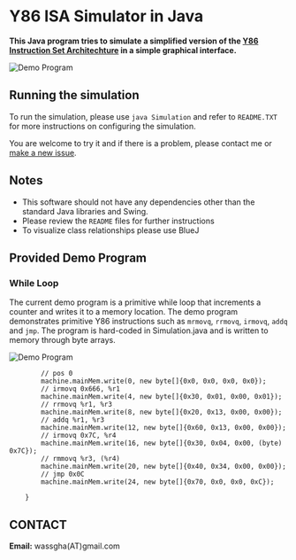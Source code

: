 # Y86 ISA Simulator in Java

**This Java program tries to simulate a simplified version of the [Y86 Instruction Set Architechture](http://cs.slu.edu/~fritts/CSCI224_S12/schedule/chap4-intro-Y86.pdf) in a simple graphical interface.** 

![Demo Program](http://imgur.com/U1DasZv)

  
## Running the simulation
To run the simulation, please use ```java Simulation``` and refer to `README.TXT` for more instructions on configuring the simulation.

You are welcome to try it and if there is a problem, please contact me or [make a new issue](https://github.com/wassgha/Y86Simulator/issues/new). 

## Notes
* This software should not have any dependencies other than the standard Java libraries and Swing.
* Please review the `README` files for further instructions
* To visualize class relationships please use BlueJ

## Provided Demo Program
### While Loop
The current demo program is a primitive while loop that increments a counter and writes it to a memory location. The demo program demonstrates primitive Y86 instructions such as `mrmovq`, `rrmovq`, `irmovq`, `addq` and `jmp`. The program is hard-coded in Simulation.java and is written to memory through byte arrays.

![Demo Program](http://imgur.com/6gQMYYb)
```public void writeDemoProgram() {
        // pos 0
        machine.mainMem.write(0, new byte[]{0x0, 0x0, 0x0, 0x0});
        // irmovq 0x666, %r1
        machine.mainMem.write(4, new byte[]{0x30, 0x01, 0x00, 0x01});
        // rrmovq %r1, %r3
        machine.mainMem.write(8, new byte[]{0x20, 0x13, 0x00, 0x00});
        // addq %r1, %r3
        machine.mainMem.write(12, new byte[]{0x60, 0x13, 0x00, 0x00});
        // irmovq 0x7C, %r4
        machine.mainMem.write(16, new byte[]{0x30, 0x04, 0x00, (byte) 0x7C});
        // rmmovq %r3, (%r4)
        machine.mainMem.write(20, new byte[]{0x40, 0x34, 0x00, 0x00});
        // jmp 0x0C
        machine.mainMem.write(24, new byte[]{0x70, 0x0, 0x0, 0xC});

    }
```

## CONTACT
**Email:** wassgha(AT)gmail.com  
